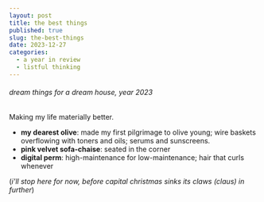 ```yaml
---
layout: post
title: the best things
published: true
slug: the-best-things
date: 2023-12-27
categories:
  - a year in review
  - listful thinking
---
```


###### dream things for a dream house, year 2023

Making my life materially better.

<!--more--> 


- **my dearest olive**: made my first pilgrimage to olive young; wire baskets overflowing with toners and oils; serums and sunscreens.
- **pink velvet sofa-chaise**: seated in the corner 
- **digital perm**: high-maintenance for low-maintenance; hair that curls whenever  

(*i'll stop here for now, before capital christmas sinks its claws (*claus*) in further*)
